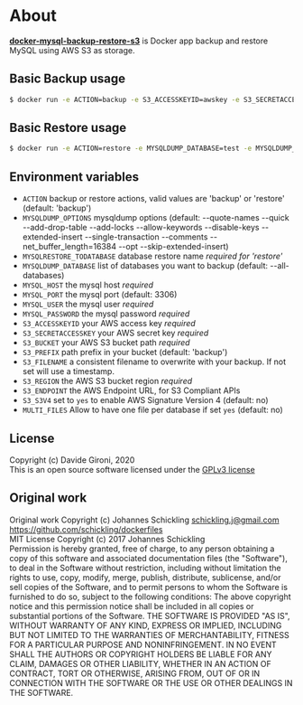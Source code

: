 About
===

**[docker-mysql-backup-restore-s3](https://github.com/davidegironi/docker-mysql-backup-restore-s3)** is Docker app backup and restore MySQL using AWS S3 as storage.

## Basic Backup usage

```sh
$ docker run -e ACTION=backup -e S3_ACCESSKEYID=awskey -e S3_SECRETACCESSKEY=awssecret -e S3_BUCKET=s3bucket -e S3_PREFIX=backup -e S3_REGION=awsregion -e MYSQL_USER=user -e MYSQL_PASSWORD=password -e MYSQL_HOST=localhost -e S3_FILENAME=latestbackup -e MULTI_FILES=yes -davidegironi/mysql-backup-restore-s3
```
## Basic Restore usage

```sh
$ docker run -e ACTION=restore -e MYSQLDUMP_DATABASE=test -e MYSQLDUMP_TODATABASE=newtest -e S3_ACCESSKEYID=awskey -e S3_SECRETACCESSKEY=awssecret -e S3_BUCKET=s3bucket -e S3_REGION=awsregion -e S3_PREFIX=backup -e MYSQL_USER=user -e MYSQL_PASSWORD=password -e MYSQL_HOST=localhost -e S3_FILENAME=latestbackup -e MULTI_FILES=yes -davidegironi/mysql-backup-restore-s3
```

## Environment variables

- `ACTION` backup or restore actions, valid values are 'backup' or 'restore' (default: 'backup')
- `MYSQLDUMP_OPTIONS` mysqldump options (default: --quote-names --quick --add-drop-table --add-locks --allow-keywords --disable-keys --extended-insert --single-transaction --comments --net_buffer_length=16384 --opt --skip-extended-insert)
- `MYSQLRESTORE_TODATABASE` database restore name *required for 'restore'*
- `MYSQLDUMP_DATABASE` list of databases you want to backup (default: --all-databases)
- `MYSQL_HOST` the mysql host *required*
- `MYSQL_PORT` the mysql port (default: 3306)
- `MYSQL_USER` the mysql user *required*
- `MYSQL_PASSWORD` the mysql password *required*
- `S3_ACCESSKEYID` your AWS access key *required*
- `S3_SECRETACCESSKEY` your AWS secret key *required*
- `S3_BUCKET` your AWS S3 bucket path *required*
- `S3_PREFIX` path prefix in your bucket (default: 'backup')
- `S3_FILENAME` a consistent filename to overwrite with your backup. If not set will use a timestamp.
- `S3_REGION` the AWS S3 bucket region *required*
- `S3_ENDPOINT` the AWS Endpoint URL, for S3 Compliant APIs
- `S3_S3V4` set to `yes` to enable AWS Signature Version 4 (default: no)
- `MULTI_FILES` Allow to have one file per database if set `yes` (default: no)

## License

Copyright (c) Davide Gironi, 2020  
This is an open source software licensed under the [GPLv3 license](http://opensource.org/licenses/GPL-3.0)

## Original work

Original work Copyright (c) Johannes Schickling <schickling.j@gmail.com> https://github.com/schickling/dockerfiles  
MIT License Copyright (c) 2017 Johannes Schickling  
Permission is hereby granted, free of charge, to any person obtaining a copy of this software and associated documentation files (the "Software"), to deal in the Software without restriction, including without limitation the rights to use, copy, modify, merge, publish, distribute, sublicense, and/or sell copies of the Software, and to permit persons to whom the Software is furnished to do so, subject to the following conditions: The above copyright notice and this permission notice shall be included in all copies or substantial portions of the Software. THE SOFTWARE IS PROVIDED "AS IS", WITHOUT WARRANTY OF ANY KIND, EXPRESS OR IMPLIED, INCLUDING BUT NOT LIMITED TO THE WARRANTIES OF MERCHANTABILITY, FITNESS FOR A PARTICULAR PURPOSE AND NONINFRINGEMENT. IN NO EVENT SHALL THE AUTHORS OR COPYRIGHT HOLDERS BE LIABLE FOR ANY CLAIM, DAMAGES OR OTHER LIABILITY, WHETHER IN AN ACTION OF CONTRACT, TORT OR OTHERWISE, ARISING FROM, OUT OF OR IN CONNECTION WITH THE SOFTWARE OR THE USE OR OTHER DEALINGS IN THE SOFTWARE.
